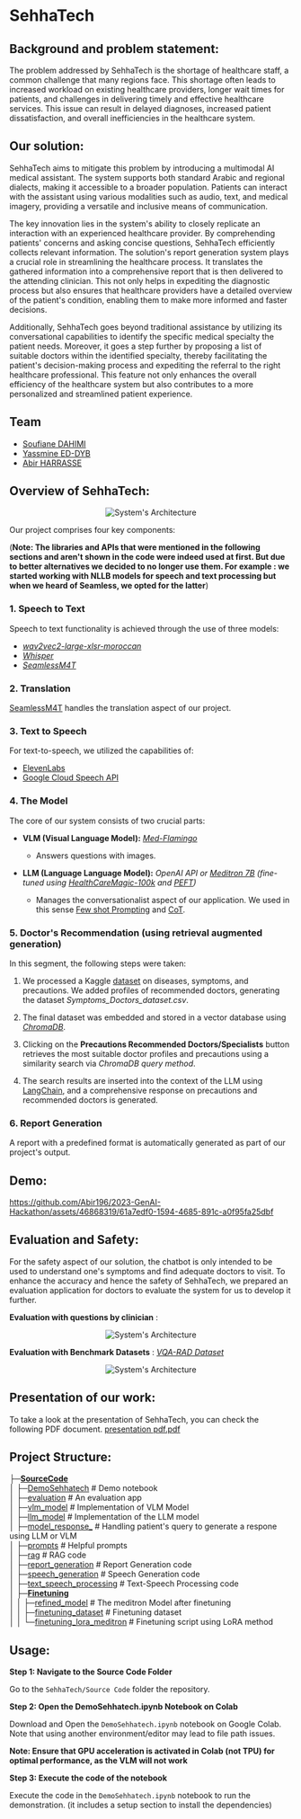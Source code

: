 
# SehhaTech

## Background and problem statement:

The problem addressed by SehhaTech is the shortage of healthcare staff, a common challenge that many regions face. This shortage often leads to increased workload on existing healthcare providers, longer wait times for patients, and challenges in delivering timely and effective healthcare services. This issue can result in delayed diagnoses, increased patient dissatisfaction, and overall inefficiencies in the healthcare system.

## Our solution:

SehhaTech aims to mitigate this problem by introducing a multimodal AI medical assistant. The system supports both standard Arabic and regional dialects, making it accessible to a broader population. Patients can interact with the assistant using various modalities such as audio, text, and medical imagery, providing a versatile and inclusive means of communication.

The key innovation lies in the system's ability to closely replicate an interaction with an experienced healthcare provider. By comprehending patients' concerns and asking concise questions, SehhaTech efficiently collects relevant information. The solution's report generation system plays a crucial role in streamlining the healthcare process. It translates the gathered information into a comprehensive report that is then delivered to the attending clinician. This not only helps in expediting the diagnostic process but also ensures that healthcare providers have a detailed overview of the patient's condition, enabling them to make more informed and faster decisions.

Additionally, SehhaTech goes beyond traditional assistance by utilizing its conversational capabilities to identify the specific medical specialty the patient needs. Moreover, it goes a step further by proposing a list of suitable doctors within the identified specialty, thereby facilitating the patient's decision-making process and expediting the referral to the right healthcare professional. This feature not only enhances the overall efficiency of the healthcare system but also contributes to a more personalized and streamlined patient experience.
## Team

-  [Soufiane DAHIMI](https://www.linkedin.com/in/soufiane-dahimi/)
-  [Yassmine ED-DYB](https://www.linkedin.com/in/yassmineeddyb/)
-  [Abir HARRASSE](https://www.linkedin.com/in/abir-harrasse-a5120b20a/)

## Overview of SehhaTech:

<p align="center">
  <img src="overview_sol.png" alt="System's Architecture">
</p>

Our project comprises four key components:

(**Note: The libraries and APIs that were mentioned in the following sections and aren't shown in the code were indeed used at first. But due to better alternatives we decided to no longer use them. For example : we started working with NLLB models for speech and text processing but when we heard of Seamless, we opted for the latter**)
### 1. Speech to Text

Speech to text functionality is achieved through the use of three models:

- *[wav2vec2-large-xlsr-moroccan](https://huggingface.co/othrif/wav2vec2-large-xlsr-moroccan)*
- *[Whisper](https://github.com/openai/whisper)*
- *[SeamlessM4T](https://ai.meta.com/blog/seamless-m4t/)*

### 2. Translation

[SeamlessM4T](https://ai.meta.com/blog/seamless-m4t/) handles the translation aspect of our project.

### 3. Text to Speech

For text-to-speech, we utilized the capabilities of:

- [ElevenLabs](https://elevenlabs.io/)
- [Google Cloud Speech API](https://cloud.google.com/speech-to-text/docs/reference/rest)

### 4. The Model

The core of our system consists of two crucial parts:

- **VLM (Visual Language Model):** *[Med-Flamingo](https://github.com/snap-stanford/med-flamingo)*
  - Answers questions with images.

- **LLM (Language Language Model):** *OpenAI API or [Meditron 7B](https://github.com/epfLLM/meditron?tab=readme-ov-file) (fine-tuned using [HealthCareMagic-100k](https://drive.google.com/file/d/1lyfqIwlLSClhgrCutWuEe_IACNq6XNUt/view) and [PEFT](https://github.com/huggingface/peft))*
  - Manages the conversationalist aspect of our application. We used in this sense [Few shot Prompting](https://promptengineering.org/master-prompting-concepts-zero-shot-and-few-shot-prompting/#:~:text=What%20is%20Few%2DShot%20Prompting,examples%20of%20input%2Doutput%20pairs) and [CoT](https://cobusgreyling.medium.com/chain-of-thought-prompting-in-llms-1077164edf97).

### 5. Doctor's Recommendation (using retrieval augmented generation)

In this segment, the following steps were taken:

1. We processed a Kaggle [dataset](https://www.kaggle.com/datasets/itachi9604/disease-symptom-description-dataset?select=symptom_Description.csv) on diseases, symptoms, and precautions. We added profiles of recommended doctors, generating the dataset *Symptoms_Doctors_dataset.csv*.

2. The final dataset was embedded and stored in a vector database using *[ChromaDB](https://github.com/chroma-core/chroma)*.

3. Clicking on the **Precautions Recommended Doctors/Specialists** button retrieves the most suitable doctor profiles and precautions using a similarity search via *ChromaDB query method*.

4. The search results are inserted into the context of the LLM using [LangChain](https://python.langchain.com/docs/get_started/introduction), and a comprehensive response on precautions and recommended doctors is generated.

### 6. Report Generation

A report with a predefined format is automatically generated as part of our project's output.

 

## Demo:


https://github.com/Abir196/2023-GenAI-Hackathon/assets/46868319/61a7edf0-1594-4685-891c-a0f95fa25dbf



## Evaluation and Safety:

For the safety aspect of our solution, the chatbot is only intended to be used to understand one's symptoms and find adequate doctors to visit. To enhance the accuracy and hence the safety of SehhaTech, we prepared an evaluation application for doctors to evaluate the system for us to develop it further.

**Evaluation with questions by clinician** :
<p align="center">
  <img src="eval2.png" alt="System's Architecture">
</p>

**Evaluation with Benchmark Datasets** : *[VQA-RAD Dataset](https://huggingface.co/datasets/flaviagiammarino/vqa-rad)*
<p align="center">
  <img src="eval1.png" alt="System's Architecture">
</p>

## Presentation of our work:
To take a look at the presentation of SehhaTech, you can check the following PDF document.
[presentation pdf.pdf](https://github.com/Abir196/2023-GenAI-Hackathon/files/13697858/presentation.pdf.pdf)

## Project Structure:

 ├─[**SourceCode**](Source%20Code)<br>
 │ ├─[DemoSehhatech](Source%20Code/DemoSehhatech.ipynb)   # Demo notebook<br>
 │ ├─[evaluation](Source%20Code/evaluation.py)   # An evaluation app<br>
 │ ├─[vlm_model](Source%20Code/vlm_model.py)   # Implementation of VLM Model <br>
 │ ├─[llm_model](Source%20Code/llm_model.py)   # Implementation of the LLM model <br>
 │ ├─[model_response_](Source%20Code/model_response_.py)   # Handling patient's query to generate a respone using LLM or VLM<br>
 │ ├─[prompts](Source%20Code/prompts.py)   # Helpful prompts  <br>
 │ ├─[rag](Source%20Code/rag.py)   # RAG code <br>
 │ ├─[report_generation](Source%20Code/report_generation.py)   # Report Generation code <br>
 │ ├─[speech_generation](Source%20Code/speech_generation.py)   # Speech Generation code <br>
 │ ├─[text_speech_processing](Source%20Code/text_speech_processing.py)   # Text-Speech Processing code <br>
 │ ├─[**Finetuning**](Source%20Code/Finetuning)<br>
 │ │  ├─[refined_model](Source%20Code/Finetuning/refined_model.py)   # The meditron Model after finetuning<br>
 │ │  ├─[finetuning_dataset](Source%20Code/Finetuning/finetuning_dataset.py)   # Finetuning dataset<br>
 │ │  └─[finetuning_lora_meditron](Source%20Code/Finetuning/finetuning_lora_meditron.py)   # Finetuning script using LoRA method<br>


## Usage:


**Step 1: Navigate to the Source Code Folder**

Go to the `SehhaTech/Source Code` folder the repository.

**Step 2: Open the DemoSehhatech.ipynb Notebook on Colab**

Download and Open the `DemoSehhatech.ipynb` notebook on Google Colab. Note that using another environment/editor may lead to file path issues.

**Note: Ensure that GPU acceleration is activated in Colab (not TPU) for optimal performance, as the VLM will not work**

**Step 3: Execute the code of the notebook**

Execute the code in the `DemoSehhatech.ipynb` notebook to run the demonstration. (it includes a setup section to install the dependencies)
